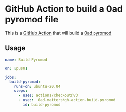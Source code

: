 # GitHub Action to build a 0ad pyromod file

This is a [GitHub Action](https://github.com/features/actions) that
will build a [0ad
pyromod](https://trac.wildfiregames.com/wiki/Modding_Guide#Distributingyourmods)

## Usage

```yaml
name: Build Pyromod

on: [push]

jobs:
  build-pyromod:
    runs-on: ubuntu-20.04
    steps:
      - uses: actions/checkout@v3
      - uses:  0ad-matters/gh-action-build-pyromod
        id: build-pyromod
```
